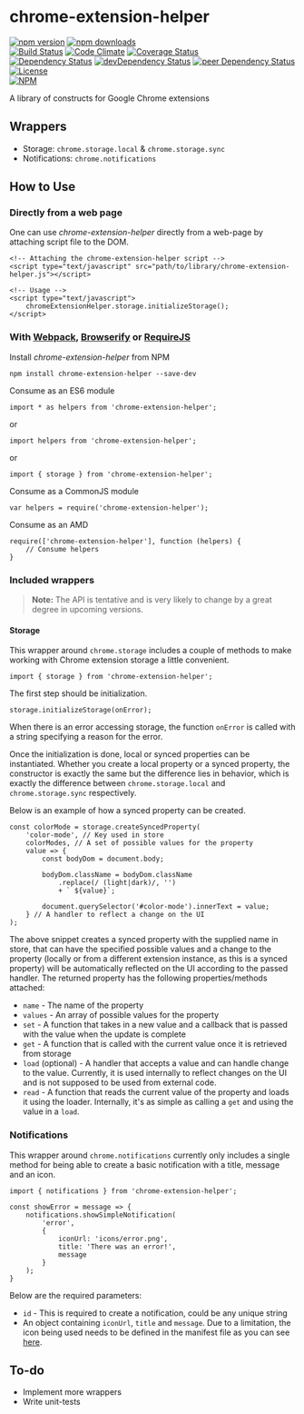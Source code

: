 # chrome-extension-helper

[![npm version](https://badge.fury.io/js/chrome-extension-helper.svg)](https://badge.fury.io/js/chrome-extension-helper)
[![npm downloads](https://img.shields.io/npm/dt/chrome-extension-helper.svg)](https://www.npmjs.com/package/chrome-extension-helper)  
[![Build Status](https://travis-ci.org/myTerminal/chrome-extension-helper.svg?branch=master)](https://travis-ci.org/myTerminal/chrome-extension-helper)
[![Code Climate](https://codeclimate.com/github/myTerminal/chrome-extension-helper.png)](https://codeclimate.com/github/myTerminal/chrome-extension-helper)
[![Coverage Status](https://img.shields.io/coveralls/myTerminal/chrome-extension-helper.svg)](https://coveralls.io/r/myTerminal/chrome-extension-helper?branch=master)  
[![Dependency Status](https://david-dm.org/myTerminal/chrome-extension-helper.svg)](https://david-dm.org/myTerminal/chrome-extension-helper)
[![devDependency Status](https://david-dm.org/myTerminal/chrome-extension-helper/dev-status.svg)](https://david-dm.org/myTerminal/chrome-extension-helper#info=devDependencies)
[![peer Dependency Status](https://david-dm.org/myTerminal/chrome-extension-helper/peer-status.svg)](https://david-dm.org/myTerminal/chrome-extension-helper#info=peerDependencies)  
[![License](https://img.shields.io/github/license/myTerminal/chrome-extension-helper.svg)](https://opensource.org/licenses/MIT)  
[![NPM](https://nodei.co/npm/chrome-extension-helper.png?downloads=true&downloadRank=true&stars=true)](https://nodei.co/npm/chrome-extension-helper/)

A library of constructs for Google Chrome extensions

## Wrappers

* Storage: `chrome.storage.local` & `chrome.storage.sync`
* Notifications: `chrome.notifications`

## How to Use

### Directly from a web page

One can use *chrome-extension-helper* directly from a web-page by attaching script file to the DOM.

    <!-- Attaching the chrome-extension-helper script -->
    <script type="text/javascript" src="path/to/library/chrome-extension-helper.js"></script>
    
    <!-- Usage -->
    <script type="text/javascript">
        chromeExtensionHelper.storage.initializeStorage();
    </script>

### With [Webpack](https://webpack.js.org), [Browserify](http://browserify.org) or [RequireJS](http://requirejs.org)

Install *chrome-extension-helper* from NPM

    npm install chrome-extension-helper --save-dev

Consume as an ES6 module

    import * as helpers from 'chrome-extension-helper';

or

    import helpers from 'chrome-extension-helper';

or

    import { storage } from 'chrome-extension-helper';

Consume as a CommonJS module

    var helpers = require('chrome-extension-helper');

Consume as an AMD

    require(['chrome-extension-helper'], function (helpers) {
        // Consume helpers
    }

### Included wrappers

> **Note:** The API is tentative and is very likely to change by a great degree in upcoming versions.

#### Storage

This wrapper around `chrome.storage` includes a couple of methods to make working with Chrome extension storage a little convenient.

    import { storage } from 'chrome-extension-helper';

The first step should be initialization.

    storage.initializeStorage(onError);

When there is an error accessing storage, the function `onError` is called with a string specifying a reason for the error.

Once the initialization is done, local or synced properties can be instantiated. Whether you create a local property or a synced property, the constructor is exactly the same but the difference lies in behavior, which is exactly the difference between `chrome.storage.local` and `chrome.storage.sync` respectively.

Below is an example of how a synced property can be created.

    const colorMode = storage.createSyncedProperty(
        'color-mode', // Key used in store
        colorModes, // A set of possible values for the property
        value => {
            const bodyDom = document.body;

            bodyDom.className = bodyDom.className
                .replace(/ (light|dark)/, '')
                + ` ${value}`;

            document.querySelector('#color-mode').innerText = value;
        } // A handler to reflect a change on the UI
    );

The above snippet creates a synced property with the supplied name in store, that can have the specified possible values and a change to the property (locally or from a different extension instance, as this is a synced property) will be automatically reflected on the UI according to the passed handler. The returned property has the following properties/methods attached:

- `name` - The name of the property
- `values` - An array of possible values for the property
- `set` - A function that takes in a new value and a callback that is passed with the value when the update is complete
- `get` - A function that is called with the current value once it is retrieved from storage
- `load` (optional) - A handler that accepts a value and can handle change to the value. Currently, it is used internally to reflect changes on the UI and is not supposed to be used from external code.
- `read` - A function that reads the current value of the property and loads it using the loader. Internally, it's as simple as calling a `get` and using the value in a `load`.

### Notifications

This wrapper around `chrome.notifications` currently only includes a single method for being able to create a basic notification with a title, message and an icon.

    import { notifications } from 'chrome-extension-helper';

    const showError = message => {
        notifications.showSimpleNotification(
            'error',
            {
                iconUrl: 'icons/error.png',
                title: 'There was an error!',
                message
            }
        );
    }

Below are the required parameters:

- `id` - This is required to create a notification, could be any unique string
- An object containing `iconUrl`, `title` and `message`. Due to a limitation, the icon being used needs to be defined in the manifest file as you can see [here](https://github.com/myTerminal/chrome-text-stash/blob/master/src/manifest.json).

## To-do

* Implement more wrappers
* Write unit-tests
